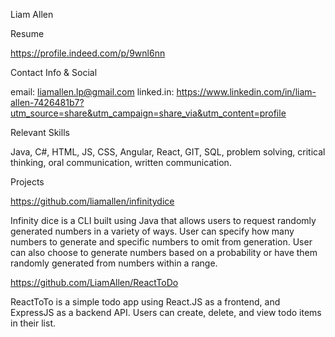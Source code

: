Liam Allen

Resume 

https://profile.indeed.com/p/9wnl6nn

Contact Info & Social

email: liamallen.lp@gmail.com 
linked.in: https://www.linkedin.com/in/liam-allen-7426481b7?utm_source=share&utm_campaign=share_via&utm_content=profile

Relevant Skills

Java, C#, HTML, JS, CSS, Angular, React, GIT, SQL, problem solving, critical thinking, oral communication, written communication.

Projects

https://github.com/liamallen/infinitydice

Infinity dice is a CLI built using Java that allows users to request randomly generated numbers in a variety of ways. User can specify how many numbers to generate and specific numbers to omit from generation. User can also choose to generate numbers based on a probability or have them randomly generated from numbers within a range. 

https://github.com/LiamAllen/ReactToDo

ReactToTo is a simple todo app using React.JS as a frontend, and ExpressJS as a backend API. Users can create, delete, and view todo items in their list. 
